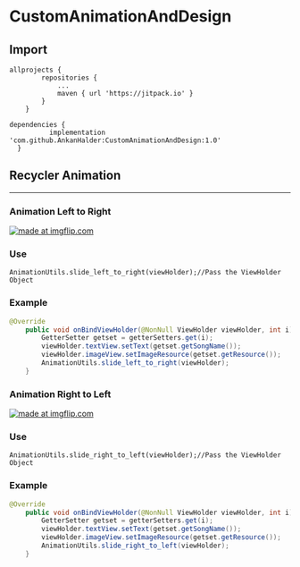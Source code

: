 # CustomAnimationAndDesign
## Import
```
allprojects {
		repositories {
			...
			maven { url 'https://jitpack.io' }
		}
	}
  ```
  ```
  dependencies {
	        implementation 'com.github.AnkanHalder:CustomAnimationAndDesign:1.0'
	}
  ```

## Recycler Animation
---
### Animation Left to Right
<a href="https://imgflip.com/gif/2k31vp"><img src="https://i.imgflip.com/2k31vp.gif" title="made at imgflip.com"/></a>
### Use
```
AnimationUtils.slide_left_to_right(viewHolder);//Pass the ViewHolder Object
```

### Example
```java
@Override
    public void onBindViewHolder(@NonNull ViewHolder viewHolder, int i) {
        GetterSetter getset = getterSetters.get(i);
        viewHolder.textView.setText(getset.getSongName());
        viewHolder.imageView.setImageResource(getset.getResource());
        AnimationUtils.slide_left_to_right(viewHolder);	
    }
```

### Animation Right to Left
<a href="https://imgflip.com/gif/2k30mf"><img src="https://i.imgflip.com/2k30mf.gif" title="made at imgflip.com"/></a>
### Use
```
AnimationUtils.slide_right_to_left(viewHolder);//Pass the ViewHolder Object
```

### Example
```java
@Override
    public void onBindViewHolder(@NonNull ViewHolder viewHolder, int i) {
        GetterSetter getset = getterSetters.get(i);
        viewHolder.textView.setText(getset.getSongName());
        viewHolder.imageView.setImageResource(getset.getResource());
        AnimationUtils.slide_right_to_left(viewHolder);	
    }
```
